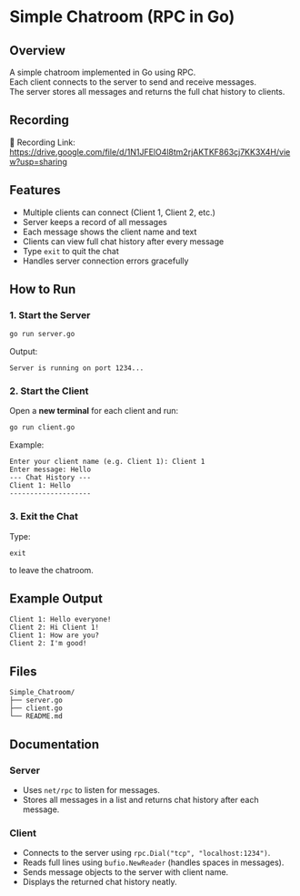 # Simple Chatroom (RPC in Go)

## Overview
A simple chatroom implemented in Go using RPC.  
Each client connects to the server to send and receive messages.  
The server stores all messages and returns the full chat history to clients.

## Recording
🎥 Recording Link: https://drive.google.com/file/d/1N1JFElO4l8tm2rjAKTKF863cj7KK3X4H/view?usp=sharing

## Features
- Multiple clients can connect (Client 1, Client 2, etc.)
- Server keeps a record of all messages
- Each message shows the client name and text
- Clients can view full chat history after every message
- Type `exit` to quit the chat
- Handles server connection errors gracefully

## How to Run

### 1. Start the Server
```bash
go run server.go
```

Output:
```
Server is running on port 1234...
```

### 2. Start the Client
Open a **new terminal** for each client and run:
```bash
go run client.go
```

Example:
```
Enter your client name (e.g. Client 1): Client 1
Enter message: Hello
--- Chat History ---
Client 1: Hello
--------------------
```

### 3. Exit the Chat
Type:
```
exit
```
to leave the chatroom.

## Example Output
```
Client 1: Hello everyone!
Client 2: Hi Client 1!
Client 1: How are you?
Client 2: I'm good!
```

## Files
```
Simple_Chatroom/
├── server.go
├── client.go
└── README.md
```

## Documentation
### Server
- Uses `net/rpc` to listen for messages.
- Stores all messages in a list and returns chat history after each message.

### Client
- Connects to the server using `rpc.Dial("tcp", "localhost:1234")`.
- Reads full lines using `bufio.NewReader` (handles spaces in messages).
- Sends message objects to the server with client name.
- Displays the returned chat history neatly.

